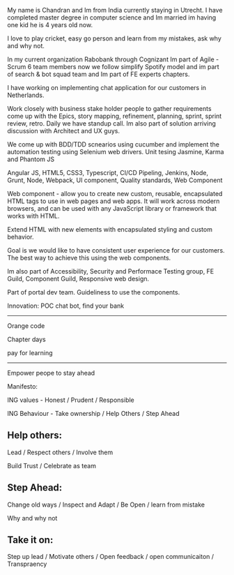 My name is Chandran and Im from India currently staying in Utrecht. I have completed master degree in computer science and Im married im having one kid he is 4 years old now.

I love to play cricket, easy go person and learn from my mistakes, ask why and why not.

In my current organization Rabobank through Cognizant Im part of Agile - Scrum 6 team members now we follow simplify Spotify model and im part of search & bot squad team and Im part of FE experts chapters. 

I have working on implementing chat application for our customers in Netherlands.

Work closely with business stake holder people to gather requirements come up with the Epics, story mapping, refinement, planning, sprint, sprint review, retro. Daily we have standup call. Im also part of solution arriving discussion with Architect and UX guys.

We come up with BDD/TDD scnearios using cucumber and implement the automation testing using Selenium web drivers. Unit tesing Jasmine, Karma and Phantom JS

Angular JS, HTML5, CSS3, Typescript, CI/CD Pipeling, Jenkins, Node, Grunt, Node, Webpack, UI component, Quality standards, Web Component

Web component - allow you to create new custom, reusable, encapsulated HTML tags to use in web pages and web apps. It will work across modern browsers, and can be used with any JavaScript library or framework that works with HTML. 

Extend HTML with new elements with encapsulated styling and custom behavior.

Goal is we would like to have consistent user experience for our customers. The best way to achieve this using the web components.

Im also part of Accessibility, Security and Performace Testing group, FE Guild, Component Guild, Responsive web design.

Part of portal dev team. Guideliness to use the components. 

Innovation: POC chat bot, find your bank

----------------------------------------------------------------------------------------------------------------------------

Orange code

Chapter days

pay for learning

------------------------------------------------------------------------------------------------------------------

Empower peope to stay ahead

Manifesto:

ING values - Honest / Prudent / Responsible

ING Behaviour - Take ownership / Help Others / Step Ahead

Help others:
------------

Lead / Respect others / Involve them

Build Trust / Celebrate as team

Step Ahead:
------------

Change old ways / Inspect and Adapt / Be Open / learn from mistake

Why and why not

Take it on:
--------------

Step up lead / Motivate others / Open feedback / open communicaiton / Transpraency 



